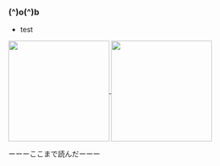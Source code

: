 ### (^)o(^)b
- test

<a href="https://github.com/iambocchi">
  <img height=200 align="center" src="https://github-readme-stats.vercel.app/api?username=iambocchi&show_icons=true&theme=radical" />
</a>

<a href="https://github.com/iambocchi">
  <img height=200 align="center" src="https://github-readme-stats.vercel.app/api/top-langs?username=iambocchi&layout=compact&langs_count=8&card_width=320prs&show_icons=true&theme=radical" />
</a>


ーーーここまで読んだーーー
